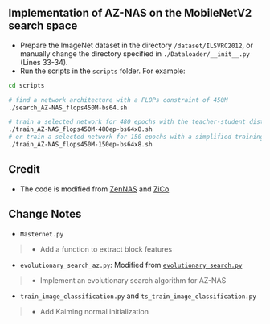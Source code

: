 ## Implementation of AZ-NAS on the MobileNetV2 search space
- Prepare the ImageNet dataset in the directory `/dataset/ILSVRC2012`, or manually change the directory specified in `./Dataloader/__init__.py` (Lines 33-34).
- Run the scripts in the `scripts` folder. For example:
```bash
cd scripts

# find a network architecture with a FLOPs constraint of 450M
./search_AZ-NAS_flops450M-bs64.sh 

# train a selected network for 480 epochs with the teacher-student distillation and advanced data augmentation techniques
./train_AZ-NAS_flops450M-480ep-bs64x8.sh 
# or train a selected network for 150 epochs with a simplified training setting
./train_AZ-NAS_flops450M-150ep-bs64x8.sh 
```

## Credit
- The code is modified from [ZenNAS](https://github.com/idstcv/ZenNAS/tree/d1d617e0352733d39890fb64ea758f9c85b28c1a) and [ZiCo](https://github.com/SLDGroup/ZiCo/tree/b0fec65923a90e84501593f675b1e2f422d79e3d)

## Change Notes
- `Masternet.py`
> *  Add a function to extract block features

- `evolutionary_search_az.py`: Modified from [`evolutionary_search.py`](https://github.com/SLDGroup/ZiCo/blob/b0fec65923a90e84501593f675b1e2f422d79e3d/evolution_search.py)
> *  Implement an evolutionary search algorithm for AZ-NAS

- `train_image_classification.py` and `ts_train_image_classification.py`
> *  Add Kaiming normal initialization